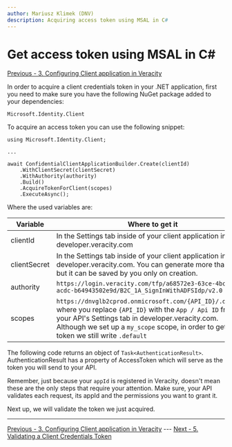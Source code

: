 ```yaml
---
author: Mariusz Klimek (DNV)
description: Acquiring access token using MSAL in C#
---
```


# Get access token using MSAL in C#

[Previous - 3. Configuring Client application in Veracity](3-client-creation-in-veracity.md)

In order to acquire a client credentials token in your .NET application, first you need to make sure you have the following NuGet package added to your dependencies:

```
Microsoft.Identity.Client
```

To acquire an access token you can use the following snippet:

```
using Microsoft.Identity.Client;

...

await ConfidentialClientApplicationBuilder.Create(clientId)
    .WithClientSecret(clientSecret)
	.WithAuthority(authority)
    .Build()
    .AcquireTokenForClient(scopes)
    .ExecuteAsync();
```

Where the used variables are:

|Variable|Where to get it|
|--|--|
|clientId|In the Settings tab inside of your client application in developer.veracity.com|
|clientSecret|In the Settings tab inside of your client application in developer.veracity.com. You can generate more than one, but it can be saved by you only on creation.|
|authority|`https://login.veracity.com/tfp/a68572e3-63ce-4bc1-acdc-b64943502e9d/B2C_1A_SignInWithADFSIdp/v2.0`|
|scopes|`https://dnvglb2cprod.onmicrosoft.com/{API_ID}/.default`, where you replace `{API_ID}` with the `App / Api ID` from your API's Settings tab in developer.veracity.com. Although we set up a `my_scope` scope, in order to get the token we still write `.default`|

The following code returns an object of `Task<AuthenticationResult>`. AuthenticationResult has a property of AccessToken which will serve as the token you will send to your API.

Remember, just because your `appId` is registered in Veracity, doesn't mean these are the only steps that require your attention. Make sure, your API validates each request, its appId and the permissions you want to grant it. 

Next up, we will validate the token we just acquired.

---

[Previous - 3. Configuring Client application in Veracity](3-client-creation-in-veracity.md) --- [Next - 5. Validating a Client Credentials Token](5-validating-cc-token.md)
